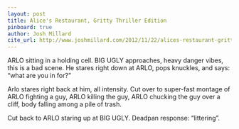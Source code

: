 ```yaml
---
layout: post
title: Alice's Restaurant, Gritty Thriller Edition
pinboard: true
author: Josh Millard
cite_url: http://www.joshmillard.com/2012/11/22/alices-restaurant-gritty-thriller-edition/
---
```

ARLO sitting in a holding cell. BIG UGLY approaches, heavy danger vibes,
this is a bad scene. He stares right down at ARLO, pops knuckles, and
says: “what are you in for?” 

Arlo stares right back at him, all intensity. Cut over to super-fast
montage of ARLO fighting a guy, ARLO killing the guy, ARLO chucking the
guy over a cliff, body falling among a pile of trash. 

Cut back to ARLO staring up at BIG UGLY. Deadpan response: “littering”.

